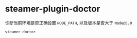 # steamer-plugin-doctor

诊断当前环境是否正确设置 `NODE_PATH`, 以及版本是否大于 `Node@5.0`

```javascript
steamer doctor
```